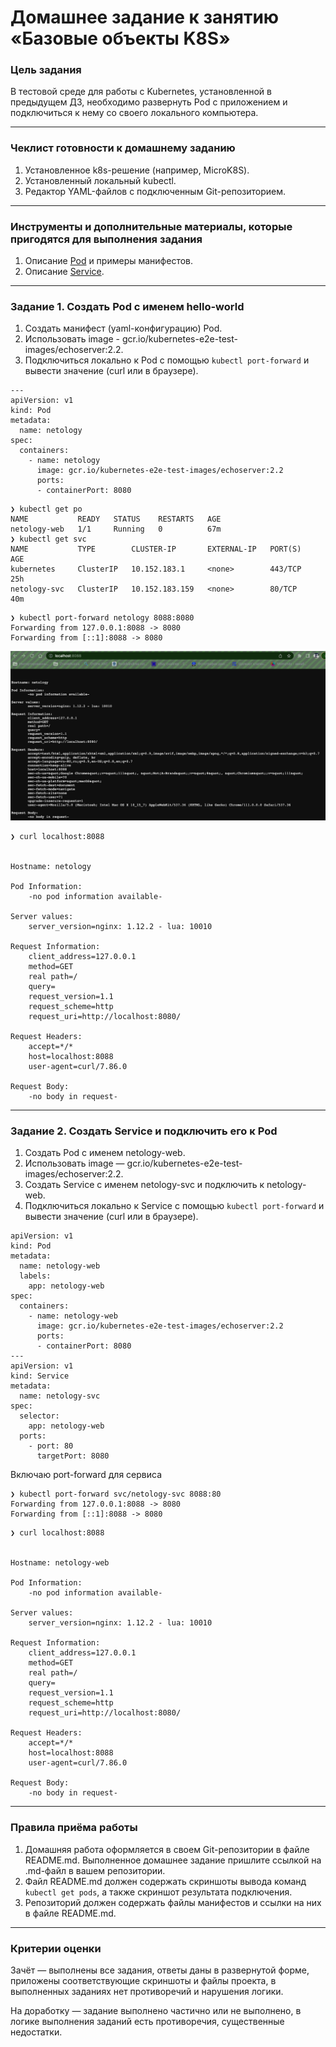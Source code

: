 # Домашнее задание к занятию «Базовые объекты K8S»

### Цель задания

В тестовой среде для работы с Kubernetes, установленной в предыдущем ДЗ, необходимо развернуть Pod с приложением и подключиться к нему со своего локального компьютера. 

------

### Чеклист готовности к домашнему заданию

1. Установленное k8s-решение (например, MicroK8S).
2. Установленный локальный kubectl.
3. Редактор YAML-файлов с подключенным Git-репозиторием.

------

### Инструменты и дополнительные материалы, которые пригодятся для выполнения задания

1. Описание [Pod](https://kubernetes.io/docs/concepts/workloads/pods/) и примеры манифестов.
2. Описание [Service](https://kubernetes.io/docs/concepts/services-networking/service/).

------

### Задание 1. Создать Pod с именем hello-world

1. Создать манифест (yaml-конфигурацию) Pod.
2. Использовать image - gcr.io/kubernetes-e2e-test-images/echoserver:2.2.
3. Подключиться локально к Pod с помощью `kubectl port-forward` и вывести значение (curl или в браузере).
```
---
apiVersion: v1
kind: Pod
metadata:
  name: netology
spec:
  containers:
    - name: netology
      image: gcr.io/kubernetes-e2e-test-images/echoserver:2.2
      ports:
      - containerPort: 8080
```

```
❯ kubectl get po
NAME           READY   STATUS    RESTARTS   AGE
netology-web   1/1     Running   0          67m
❯ kubectl get svc
NAME           TYPE        CLUSTER-IP       EXTERNAL-IP   PORT(S)   AGE
kubernetes     ClusterIP   10.152.183.1     <none>        443/TCP   25h
netology-svc   ClusterIP   10.152.183.159   <none>        80/TCP    40m
```

```
❯ kubectl port-forward netology 8088:8080
Forwarding from 127.0.0.1:8088 -> 8080
Forwarding from [::1]:8088 -> 8080
```

![curl web](./pics/pic1.png)

```
❯ curl localhost:8088


Hostname: netology

Pod Information:
	-no pod information available-

Server values:
	server_version=nginx: 1.12.2 - lua: 10010

Request Information:
	client_address=127.0.0.1
	method=GET
	real path=/
	query=
	request_version=1.1
	request_scheme=http
	request_uri=http://localhost:8080/

Request Headers:
	accept=*/*  
	host=localhost:8088  
	user-agent=curl/7.86.0  

Request Body:
	-no body in request-

```


------

### Задание 2. Создать Service и подключить его к Pod

1. Создать Pod с именем netology-web.
2. Использовать image — gcr.io/kubernetes-e2e-test-images/echoserver:2.2.
3. Создать Service с именем netology-svc и подключить к netology-web.
4. Подключиться локально к Service с помощью `kubectl port-forward` и вывести значение (curl или в браузере).
```
apiVersion: v1
kind: Pod
metadata:
  name: netology-web
  labels:
    app: netology-web
spec:
  containers:
    - name: netology-web
      image: gcr.io/kubernetes-e2e-test-images/echoserver:2.2
      ports:
      - containerPort: 8080
---
apiVersion: v1
kind: Service
metadata:
  name: netology-svc
spec:
  selector:
    app: netology-web
  ports:
    - port: 80
      targetPort: 8080
```

Включаю port-forward для сервиса
```
❯ kubectl port-forward svc/netology-svc 8088:80
Forwarding from 127.0.0.1:8088 -> 8080
Forwarding from [::1]:8088 -> 8080
```


```
❯ curl localhost:8088


Hostname: netology-web

Pod Information:
	-no pod information available-

Server values:
	server_version=nginx: 1.12.2 - lua: 10010

Request Information:
	client_address=127.0.0.1
	method=GET
	real path=/
	query=
	request_version=1.1
	request_scheme=http
	request_uri=http://localhost:8080/

Request Headers:
	accept=*/*  
	host=localhost:8088  
	user-agent=curl/7.86.0  

Request Body:
	-no body in request-
```
------

### Правила приёма работы

1. Домашняя работа оформляется в своем Git-репозитории в файле README.md. Выполненное домашнее задание пришлите ссылкой на .md-файл в вашем репозитории.
2. Файл README.md должен содержать скриншоты вывода команд `kubectl get pods`, а также скриншот результата подключения.
3. Репозиторий должен содержать файлы манифестов и ссылки на них в файле README.md.

------

### Критерии оценки
Зачёт — выполнены все задания, ответы даны в развернутой форме, приложены соответствующие скриншоты и файлы проекта, в выполненных заданиях нет противоречий и нарушения логики.

На доработку — задание выполнено частично или не выполнено, в логике выполнения заданий есть противоречия, существенные недостатки.
